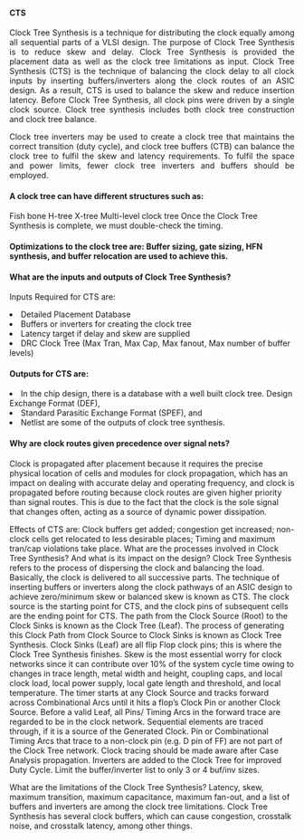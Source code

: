 #### CTS

<p align="justify">Clock Tree Synthesis is a technique for distributing the clock equally among all sequential parts of a VLSI design. The purpose of Clock Tree Synthesis is to reduce skew and delay. Clock Tree Synthesis is provided the placement data as well as the clock tree limitations as input. Clock Tree Synthesis (CTS) is the technique of balancing the clock delay to all clock inputs by inserting buffers/inverters along the clock routes of an ASIC design. As a result, CTS is used to balance the skew and reduce insertion latency. Before Clock Tree Synthesis, all clock pins were driven by a single clock source. Clock tree synthesis includes both clock tree construction and clock tree balance.</p>
<p align="justify">Clock tree inverters may be used to create a clock tree that maintains the correct transition (duty cycle), and clock tree buffers (CTB) can balance the clock tree to fulfil the skew and latency requirements. To fulfil the space and power limits, fewer clock tree inverters and buffers should be employed.</p>

#### A clock tree can have different structures such as:
Fish bone
H-tree
X-tree
Multi-level clock tree
Once the Clock Tree Synthesis is complete, we must double-check the timing.

#### Optimizations to the clock tree are: Buffer sizing, gate sizing, HFN synthesis, and buffer relocation are used to achieve this.

#### What are the inputs and outputs of Clock Tree Synthesis?
Inputs Required for CTS are:
<li>
Detailed Placement Database</li>
<li>Buffers or inverters for creating the clock tree</li>
<li>Latency target if delay and skew are supplied</li>
<li>DRC Clock Tree (Max Tran, Max Cap, Max fanout, Max number of buffer levels)
 </li>

#### Outputs for CTS are:

<li>In the chip design, there is a database with a well built clock tree. Design Exchange Format (DEF),</li>
<li>Standard Parasitic Exchange Format (SPEF), and</li>
<li>Netlist are some of the outputs of clock tree synthesis.</li>

#### Why are clock routes given precedence over signal nets?
Clock is propagated after placement because it requires the precise physical location of cells and modules for clock propagation, which has an impact on dealing with accurate delay and operating frequency, and clock is propagated before routing because clock routes are given higher priority than signal routes. This is due to the fact that the clock is the sole signal that changes often, acting as a source of dynamic power dissipation.

Effects of CTS are:
Clock buffers get added;
 congestion get increased;
non-clock cells get relocated to less desirable places;
Timing and maximum tran/cap violations take place.
What are the processes involved in Clock Tree Synthesis? And what is its impact on the design?
Clock Tree Synthesis refers to the process of dispersing the clock and balancing the load. Basically, the clock is delivered to all successive parts. The technique of inserting buffers or inverters along the clock pathways of an ASIC design to achieve zero/minimum skew or balanced skew is known as CTS. The clock source is the starting point for CTS, and the clock pins of subsequent cells are the ending point for CTS. The path from the Clock Source (Root) to the Clock Sinks is known as the Clock Tree (Leaf). The process of generating this Clock Path from Clock Source to Clock Sinks is known as Clock Tree Synthesis. Clock Sinks (Leaf) are all flip Flop clock pins; this is where the Clock Tree Synthesis finishes.
Skew is the most essential worry for clock networks since it can contribute over 10% of the system cycle time owing to changes in trace length, metal width and height, coupling caps, and local clock load, local power supply, local gate length and threshold, and local temperature. The timer starts at any Clock Source and tracks forward across Combinational Arcs until it hits a flop’s Clock Pin or another Clock Source.
Before a valid Leaf, all Pins/ Timing Arcs in the forward trace are regarded to be in the clock network. Sequential elements are traced through, if it is a source of the Generated Clock. Pin or Combinational Timing Arcs that trace to a non-clock pin (e.g. D pin of FF) are not part of the Clock Tree network. Clock tracing should be made aware after Case Analysis propagation. Inverters are added to the Clock Tree for improved Duty Cycle. Limit the buffer/inverter list to only 3 or 4 buf/inv sizes.

What are the limitations of the Clock Tree Synthesis?
Latency, skew, maximum transition, maximum capacitance, maximum fan-out, and a list of buffers and inverters are among the clock tree limitations. Clock Tree Synthesis has several clock buffers, which can cause congestion, crosstalk noise, and crosstalk latency, among other things.
